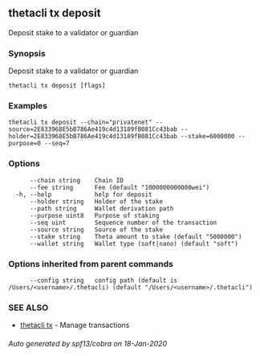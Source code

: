 ## thetacli tx deposit

Deposit stake to a validator or guardian

### Synopsis

Deposit stake to a validator or guardian

```
thetacli tx deposit [flags]
```

### Examples

```
thetacli tx deposit --chain="privatenet" --source=2E833968E5bB786Ae419c4d13189fB081Cc43bab --holder=2E833968E5bB786Ae419c4d13189fB081Cc43bab --stake=6000000 --purpose=0 --seq=7
```

### Options

```
      --chain string    Chain ID
      --fee string      Fee (default "1000000000000wei")
  -h, --help            help for deposit
      --holder string   Holder of the stake
      --path string     Wallet derivation path
      --purpose uint8   Purpose of staking
      --seq uint        Sequence number of the transaction
      --source string   Source of the stake
      --stake string    Theta amount to stake (default "5000000")
      --wallet string   Wallet type (soft|nano) (default "soft")
```

### Options inherited from parent commands

```
      --config string   config path (default is /Users/<username>/.thetacli) (default "/Users/<username>/.thetacli")
```

### SEE ALSO

* [thetacli tx](thetacli_tx.md)	 - Manage transactions

###### Auto generated by spf13/cobra on 18-Jan-2020
